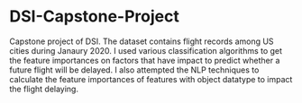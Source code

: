 # DSI-Capstone-Project
Capstone project of DSI. The dataset contains flight records among US cities during Janaury 2020. I used various classification algorithms to get the feature importances on factors that have impact to predict whether a future flight will be delayed. I also attempted the NLP techniques to calculate the feature importances of features with object datatype to impact the flight delaying.
